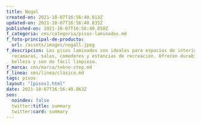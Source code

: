 ```yaml
---
title: Nogal
created-on: 2021-10-07T16:56:40.813Z
updated-on: 2021-10-07T16:56:40.835Z
published-on: 2021-10-07T16:56:40.850Z
f_categoria: cms/categoria/pisos-laminados.md
f_foto-principal-de-producto:
  url: /assets/images/nogall.jpeg
f_descripcion: Los pisos laminados son ideales para espacios de interior como
  recamaras, salas, comedores y estancias de recreación. Ofrecen durabilidad,
  belleza y son de fácil limpieza.
f_marca: cms/marca/tekno-step.md
f_linea: cms/linea/clásico.md
tags: pisos
layout: "[pisos].html"
date: 2021-10-07T16:56:40.863Z
seo:
  noindex: false
  twitter:title: summary
  twitter:card: summary
---
```

